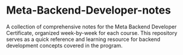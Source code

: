 # Meta-Backend-Developer-notes
A collection of comprehensive notes for the Meta Backend Developer Certificate, organized week-by-week for each course. This repository serves as a quick reference and learning resource for backend development concepts covered in the program.
